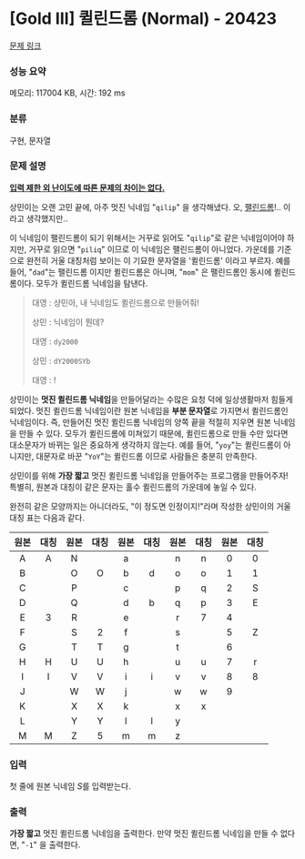 # [Gold III] 퀼린드롬 (Normal) - 20423 

[문제 링크](https://www.acmicpc.net/problem/20423) 

### 성능 요약

메모리: 117004 KB, 시간: 192 ms

### 분류

구현, 문자열

### 문제 설명

<p><u><strong>입력 제한 외 난이도에 따른 문제의 차이는 없다.</strong></u></p>

<p>상민이는 오랜 고민 끝에, 아주 멋진 닉네임 "<code>qilip</code>" 을 생각해냈다. 오, <a href="https://ko.wikipedia.org/wiki/%ED%9A%8C%EB%AC%B8" rel="nofollow">팰린드롬</a>!.. 이라고 생각했지만..</p>

<p>이 닉네임이 팰린드롬이 되기 위해서는 거꾸로 읽어도 "<code>qilip</code>"로 같은 닉네임이어야 하지만, 거꾸로 읽으면 "<code>piliq</code>" 이므로 이 닉네임은 팰린드롬이 아니었다. 가운데를 기준으로 완전히 거울 대칭처럼 보이는 이 기묘한 문자열을 '퀼린드롬' 이라고 부르자. 예를 들어, "<code>dad</code>"는 팰린드롬 이지만 퀼린드롬은 아니며, "<code>mom</code>" 은 팰린드롬인 동시에 퀼린드롬이다. 모두가 퀼린드롬 닉네임을 탐낸다.</p>

<blockquote>
<p>대영 : 상민아, 내 닉네임도 퀼린드롬으로 만들어줘!</p>

<p>상민 : 닉네임이 뭔데?</p>

<p>대영 : <code>dy2000</code></p>

<p>상민 : <code>dY2000SYb</code></p>

<p>대영 : !</p>
</blockquote>

<p>상민이는 <strong>멋진 퀼린드롬 닉네임</strong>을 만들어달라는 수많은 요청 덕에 일상생활마저 힘들게 되었다. 멋진 퀼린드롬 닉네임이란 원본 닉네임을 <strong>부분 문자열</strong>로 가지면서 퀼린드롬인 닉네임이다. 즉, 만들어진 멋진 퀼린드롬 닉네임의 양쪽 끝을 적절히 지우면 원본 닉네임을 만들 수 있다. 모두가 퀼린드롬에 미쳐있기 때문에, 퀼린드롬으로 만들 수만 있다면 대소문자가 바뀌는 일은 중요하게 생각하지 않는다. 예를 들어, "<code>yoy</code>"는 퀼린드롬이 아니지만, 대문자로 바꾼 "<code>YoY</code>"는 퀼린드롬 이므로 사람들은 충분히 만족한다.</p>

<p>상민이를 위해 <strong>가장 짧고</strong> 멋진 퀼린드롬 닉네임을 만들어주는 프로그램을 만들어주자! 특별히, 원본과 대칭이 같은 문자는 홀수 퀼린드롬의 가운데에 놓일 수 있다.</p>

<p>완전히 같은 모양까지는 아니더라도, "이 정도면 인정이지!"라며 작성한 상민이의 거울 대칭 표는 다음과 같다.</p>

<table class="table table-bordered" style="width : auto;">
	<thead>
		<tr>
			<th align="center" style="text-align: center;">원본</th>
			<th align="center" style="text-align: center;">대칭</th>
			<th align="center" style="text-align: center;">원본</th>
			<th align="center" style="text-align: center;">대칭</th>
			<th align="center" style="text-align: center;">원본</th>
			<th align="center" style="text-align: center;">대칭</th>
			<th align="center" style="text-align: center;">원본</th>
			<th align="center" style="text-align: center;">대칭</th>
			<th align="center" style="text-align: center;">원본</th>
			<th align="center" style="text-align: center;">대칭</th>
		</tr>
	</thead>
	<tbody>
		<tr>
			<td align="center">A</td>
			<td align="center">A</td>
			<td align="center">N</td>
			<td align="center"> </td>
			<td align="center">a</td>
			<td align="center"> </td>
			<td align="center">n</td>
			<td align="center">n</td>
			<td align="center">0</td>
			<td align="center">0</td>
		</tr>
		<tr>
			<td align="center">B</td>
			<td align="center"> </td>
			<td align="center">O</td>
			<td align="center">O</td>
			<td align="center">b</td>
			<td align="center">d</td>
			<td align="center">o</td>
			<td align="center">o</td>
			<td align="center">1</td>
			<td align="center">1</td>
		</tr>
		<tr>
			<td align="center">C</td>
			<td align="center"> </td>
			<td align="center">P</td>
			<td align="center"> </td>
			<td align="center">c</td>
			<td align="center"> </td>
			<td align="center">p</td>
			<td align="center">q</td>
			<td align="center">2</td>
			<td align="center">S</td>
		</tr>
		<tr>
			<td align="center">D</td>
			<td align="center"> </td>
			<td align="center">Q</td>
			<td align="center"> </td>
			<td align="center">d</td>
			<td align="center">b</td>
			<td align="center">q</td>
			<td align="center">p</td>
			<td align="center">3</td>
			<td align="center">E</td>
		</tr>
		<tr>
			<td align="center">E</td>
			<td align="center">3</td>
			<td align="center">R</td>
			<td align="center"> </td>
			<td align="center">e</td>
			<td align="center"> </td>
			<td align="center">r</td>
			<td align="center">7</td>
			<td align="center">4</td>
			<td align="center"> </td>
		</tr>
		<tr>
			<td align="center">F</td>
			<td align="center"> </td>
			<td align="center">S</td>
			<td align="center">2</td>
			<td align="center">f</td>
			<td align="center"> </td>
			<td align="center">s</td>
			<td align="center"> </td>
			<td align="center">5</td>
			<td align="center">Z</td>
		</tr>
		<tr>
			<td align="center">G</td>
			<td align="center"> </td>
			<td align="center">T</td>
			<td align="center">T</td>
			<td align="center">g</td>
			<td align="center"> </td>
			<td align="center">t</td>
			<td align="center"> </td>
			<td align="center">6</td>
			<td align="center"> </td>
		</tr>
		<tr>
			<td align="center">H</td>
			<td align="center">H</td>
			<td align="center">U</td>
			<td align="center">U</td>
			<td align="center">h</td>
			<td align="center"> </td>
			<td align="center">u</td>
			<td align="center">u</td>
			<td align="center">7</td>
			<td align="center">r</td>
		</tr>
		<tr>
			<td align="center">I</td>
			<td align="center">I</td>
			<td align="center">V</td>
			<td align="center">V</td>
			<td align="center">i</td>
			<td align="center">i</td>
			<td align="center">v</td>
			<td align="center">v</td>
			<td align="center">8</td>
			<td align="center">8</td>
		</tr>
		<tr>
			<td align="center">J</td>
			<td align="center"> </td>
			<td align="center">W</td>
			<td align="center">W</td>
			<td align="center">j</td>
			<td align="center"> </td>
			<td align="center">w</td>
			<td align="center">w</td>
			<td align="center">9</td>
			<td align="center"> </td>
		</tr>
		<tr>
			<td align="center">K</td>
			<td align="center"> </td>
			<td align="center">X</td>
			<td align="center">X</td>
			<td align="center">k</td>
			<td align="center"> </td>
			<td align="center">x</td>
			<td align="center">x</td>
			<td align="center"> </td>
			<td align="center"> </td>
		</tr>
		<tr>
			<td align="center">L</td>
			<td align="center"> </td>
			<td align="center">Y</td>
			<td align="center">Y</td>
			<td align="center">l</td>
			<td align="center">l</td>
			<td align="center">y</td>
			<td align="center"> </td>
			<td align="center"> </td>
			<td align="center"> </td>
		</tr>
		<tr>
			<td align="center">M</td>
			<td align="center">M</td>
			<td align="center">Z</td>
			<td align="center">5</td>
			<td align="center">m</td>
			<td align="center">m</td>
			<td align="center">z</td>
			<td align="center"> </td>
			<td align="center"> </td>
			<td align="center"> </td>
		</tr>
	</tbody>
</table>

### 입력 

 <p>첫 줄에 원본 닉네임 <em>S</em>를 입력받는다.</p>

### 출력 

 <p><strong>가장 짧고</strong> 멋진 퀼린드롬 닉네임을 출력한다. 만약 멋진 퀼린드롬 닉네임을 만들 수 없다면, "<code>-1</code>" 을 출력한다.</p>

